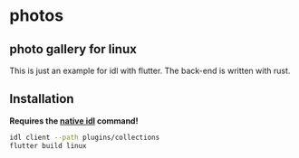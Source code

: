 # photos

## photo gallery for linux

This is just an example for idl with flutter.
The back-end is written with rust.

## Installation

**Requires the [native idl](https://github.com/adrianos42/native_idl) command!**

```sh
idl client --path plugins/collections
flutter build linux
```
